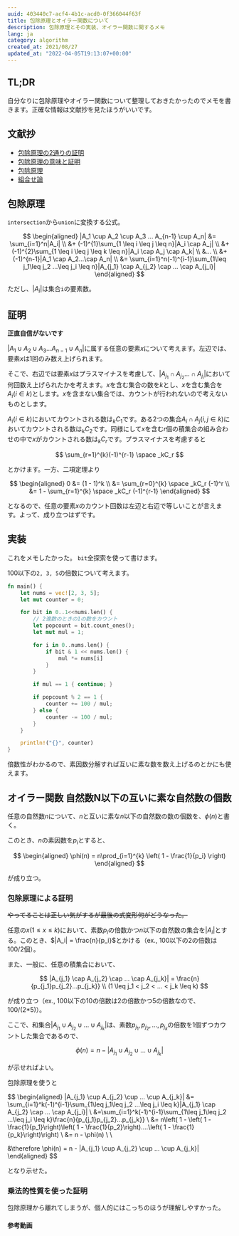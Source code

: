 ```yaml
---
uuid: 403440c7-acf4-4b1c-acd0-0f366044f63f
title: 包除原理とオイラー関数について
description: 包除原理とその実装、オイラー関数に関するメモ
lang: ja
category: algorithm
created_at: 2021/08/27
updated_at: "2022-04-05T19:13:07+00:00"
---
```


## TL;DR

自分なりに包除原理やオイラー関数について整理しておきたかったのでメモを書きます。正確な情報は文献抄を見たほうがいいです。

## 文献抄

- [包除原理の2通りの証明](https://manabitimes.jp/math/611)
- [包除原理の意味と証明](http://www.mathlion.jp/article/ar094.html)
- [包除原理](https://satanic0258.hatenablog.com/entry/2016/04/10/104524)
- [組合せ論](https://www.ci.seikei.ac.jp/yamamoto/lecture/combinatorics/text.pdf)

## 包除原理

`intersection`から`union`に変換する公式。

$$
\begin{aligned}
|A_1 \cup A_2 \cup A_3 ... A_{n-1} \cup A_n| &= \sum_{i=1}^n|A_i| \\
&+ (-1)^{1}\sum_{1 \leq i \leq j \leq n}|A_i \cap A_j| \\
&+ (-1)^{2}\sum_{1 \leq i \leq j \leq k \leq n}|A_i \cap A_j \cap A_k| \\
&... \\
&+ (-1)^{n-1}|A_1 \cap A_2...\cap A_n| \\
&= \sum_{i=1}^n(-1)^{i-1}\sum_{1\leq j_1\leq j_2 ...\leq j_i \leq n}|A_{j_1} \cap A_{j_2} \cap ... \cap A_{j_i}|
\end{aligned}
$$

ただし、$|A_i|$は集合`i`の要素数。

## 証明

**正直自信がないです**

$|A_1 \cup A_2 \cup A_3 ... A_{n-1} \cup A_n|$に属する任意の要素$x$について考えます。左辺では、要素$x$は1回のみ数え上げられます。

そこで、右辺では要素$x$はプラスマイナスを考慮して、$|A_{j_1} \cap A_{j_2} ... \cap A_{j_i}|$において何回数え上げられたかを考えます。$x$を含む集合の数を$k$とし、$x$を含む集合を$A_i (i \in k)$とします。$x$を含まない集合では、カウントが行われないので考えないものとします。

$A_i (i\in k)$においてカウントされる数は$_kC_1$です。ある2つの集合$A_i \cap A_j (i,j \in k)$においてカウントされる数は$_kC_2$です。同様にして$x$を含む$r$個の積集合の組み合わせの中で$x$がカウントされる数は$_kC_r$です。プラスマイナスを考慮すると

$$
\sum_{r=1}^{k}(-1)^{r-1} \space _kC_r
$$

とかけます。一方、二項定理より

$$
\begin{aligned}
    0 &= (1 - 1)^k \\
    &= \sum_{r=0}^{k} \space _kC_r (-1)^r \\
    &= 1 - \sum_{r=1}^{k} \space _kC_r (-1)^{r-1}
\end{aligned}
$$

となるので、任意の要素$x$のカウント回数は左辺と右辺で等しいことが言えます。よって、成り立つはずです。

## 実装

これをメモしたかった。
`bit`全探索を使って書けます。

100以下の`2, 3, 5`の倍数について考えます。

```rust
fn main() {
    let nums = vec![2, 3, 5];
    let mut counter = 0;

    for bit in 0..1<<nums.len() {
        // 2進数のときの1の数をカウント
        let popcount = bit.count_ones();
        let mut mul = 1;

        for i in 0..nums.len() {
            if bit & 1 << nums.len() {
                mul *= nums[i]
            }
        }

        if mul == 1 { continue; }

        if popcount % 2 == 1 {
            counter += 100 / mul;
        } else {
            counter -= 100 / mul; 
        }
    }

    println!("{}", counter)
}
```

倍数性がわかるので、素因数分解すれば互いに素な数を数え上げるのとかにも使えます。

## オイラー関数 自然数N以下の互いに素な自然数の個数

任意の自然数$n$について、$n$と互いに素な$n$以下の自然数の数の個数を、$\phi(n)$と書く。

このとき、$n$の素因数を$p_i$とすると、

$$
\begin{aligned}
    \phi(n) = n\prod_{i=1}^{k} \left( 1 - \frac{1}{p_i} \right)
\end{aligned}
$$

が成り立つ。

### 包除原理による証明

<s>やってることは正しい気がするが最後の式変形何がどうなった。</s>

任意の$x (1 \leq x \leq k)$において、素数$p_i$の倍数かつ$n$以下の自然数の集合を$|A_i|$とする。このとき、$|A_i| = \frac{n}{p_i}$とかける（ex., 100以下の2の倍数は100/2個）。

また、一般に、任意の積集合において、

$$
|A_{j_1} \cap A_{j_2} \cap ... \cap A_{j_k}| = \frac{n}{p_{j_1}p_{j_2}...p_{j_k}} \\
(1 \leq j_1 < j_2 < ... < j_k \leq k)
$$

が成り立つ（ex., 100以下の10の倍数は2の倍数かつ5の倍数なので、100/(2*5)）。

ここで、和集合$|A_{j_1} \cup A_{j_2} \cup ... \cup A_{j_k} |$は、素数$p_{j_1},p_{j_2},...,p_{j_k}$の倍数を1個ずつカウントした集合であるので、

$$
\phi(n) = n - |A_{j_1} \cup A_{j_2} \cup ... \cup A_{j_k}|
$$

が示せればよい。

包除原理を使うと

$$
\begin{aligned}
    |A_{j_1} \cup A_{j_2} \cup ... \cup A_{j_k}| &=
    \sum_{i=1}^k(-1)^{i-1}\sum_{1\leq j_1\leq j_2 ...\leq j_i \leq k}|A_{j_1} \cap A_{j_2} \cap ... \cap A_{j_i}| \\
    &=\sum_{i=1}^k(-1)^{i-1}\sum_{1\leq j_1\leq j_2 ...\leq j_i \leq k}\frac{n}{p_{j_1}p_{j_2}...p_{j_k}} \\
    &= n\left( 1 - \left( 1 - \frac{1}{p_1}\right)\left( 1 - \frac{1}{p_2}\right)....\left( 1 - \frac{1}{p_k}\right)\right) \\
    &= n - \phi(n) \\ \\

&\therefore \phi(n) = n - |A_{j_1} \cup A_{j_2} \cup ... \cup A_{j_k}|
\end{aligned}
$$

となり示せた。

### 乗法的性質を使った証明

包除原理から離れてしまうが、個人的にはこっちのほうが理解しやすかった。

#### 参考動画

<amp-youtube
    data-videoid="oG5z08Hj1NE"
    layout="fixed"
    width="320" height="180">
</amp-youtube>
